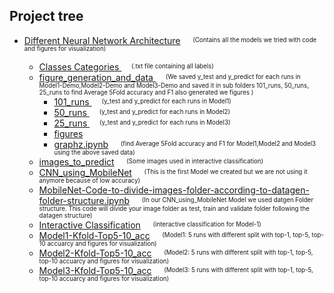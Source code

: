 
## Project tree
* [Different Neural Network Architecture](./Different%20Neural%20Network%20Architecture) &nbsp;&nbsp;&nbsp; <sup><sub> (Contains all the models we tried with code and figures for visualization) </sup></sub>
	
   * [Classes Categories ](https://github.com/CSCI4850/S20-team8-project/tree/master/Different%20Neural%20Network%20Architecture/Classes%20Categories) &nbsp;&nbsp;&nbsp; <sup><sub> (.txt file containing all labels) </sup></sub>	
   * [figure_generation_and_data ](https://github.com/CSCI4850/S20-team8-project/tree/master/Different%20Neural%20Network%20Architecture/figure_generation_and_data) &nbsp;&nbsp;&nbsp; <sup><sub> (We saved y_test and y_predict for each runs in Model1-Demo,Model2-Demo and Model3-Demo and saved it in sub folders 101_runs, 50_runs, 25_runs to find Average 5Fold accuracy and F1 also generated we figures )</sup></sub>
		* [101_runs ](https://github.com/CSCI4850/S20-team8-project/tree/master/Different%20Neural%20Network%20Architecture/figure_generation_and_data/101_runs) &nbsp;&nbsp;&nbsp; <sup><sub> (y_test and y_predict for each runs in Model1)</sup></sub>
		* [50_runs ](https://github.com/CSCI4850/S20-team8-project/tree/master/Different%20Neural%20Network%20Architecture/figure_generation_and_data/50_runs) &nbsp;&nbsp;&nbsp; <sup><sub> (y_test and y_predict for each runs in Model2)</sup></sub>
		* [25_runs ](https://github.com/CSCI4850/S20-team8-project/tree/master/Different%20Neural%20Network%20Architecture/figure_generation_and_data/25_runs) &nbsp;&nbsp;&nbsp; <sup><sub> (y_test and y_predict for each runs in Model3)</sup></sub>
		* [figures](https://github.com/CSCI4850/S20-team8-project/tree/master/Different%20Neural%20Network%20Architecture/figure_generation_and_data/figures) 
		* [graphz.ipynb](https://github.com/CSCI4850/S20-team8-project/tree/master/Different%20Neural%20Network%20Architecture/figure_generation_and_data/graphz.ipynb) &nbsp;&nbsp;&nbsp; <sup><sub> (find Average 5Fold accuracy and F1 for Model1,Model2 and Model3 using the above saved data)</sup></sub>
   * [images_to_predict](https://github.com/CSCI4850/S20-team8-project/tree/master/Different%20Neural%20Network%20Architecture/images_to_predict) &nbsp;&nbsp;&nbsp; <sup><sub> (Some images used in interactive classification) </sup></sub>
   * [CNN_using_MobileNet](https://github.com/CSCI4850/S20-team8-project/blob/master/Different%20Neural%20Network%20Architecture/CNN%20using%20MobileNet%20.ipynb)  &nbsp;&nbsp;&nbsp; <sup><sub> (This is the first Model we created but we are not using it anymore because of low accuracy) </sup></sub>
   * [MobileNet-Code-to-divide-images-folder-according-to-datagen-folder-structure.ipynb](https://github.com/CSCI4850/S20-team8-project/blob/master/Different%20Neural%20Network%20Architecture/MobileNet-Code-to-divide-images-folder-according-to-datagen-folder-structure.ipynb)  &nbsp;&nbsp;&nbsp; <sup><sub> (In our CNN_using_MobileNet Model we used datgen Folder structure. This code will divide your image folder as test, train and validate folder following the datagen structure) </sup></sub>
   * [Interactive Classification](https://github.com/CSCI4850/S20-team8-project/tree/master/Different%20Neural%20Network%20Architecture/images_to_predict) &nbsp;&nbsp;&nbsp; <sup><sub> (interactive classification for Model-1) </sup></sub>
   * [Model1-Kfold-Top5-10_acc](https://github.com/CSCI4850/S20-team8-project/blob/master/Different%20Neural%20Network%20Architecture/Model1-Kfold-101-Top5-10_acc.ipynb)  &nbsp;&nbsp;&nbsp; <sup><sub> (Model1: 5 runs with different split with top-1, top-5, top-10 accuarcy and figures for visualization) </sup></sub>
   * [Model2-Kfold-Top5-10_acc](https://github.com/CSCI4850/S20-team8-project/blob/master/Different%20Neural%20Network%20Architecture/Model2-Kfold-Top5-Top10_acc.ipynb)  &nbsp;&nbsp;&nbsp; <sup><sub> (Model2: 5 runs with different split with top-1, top-5, top-10 accuarcy and figures for visualization) </sup></sub>
   * [Model3-Kfold-Top5-10_acc](https://github.com/CSCI4850/S20-team8-project/blob/master/Different%20Neural%20Network%20Architecture/Model3-Kfold-Top5-Top10_acc.ipynb)  &nbsp;&nbsp;&nbsp; <sup><sub> (Model3: 5 runs with different split with top-1, top-5, top-10 accuarcy and figures for visualization) </sup></sub>
  

